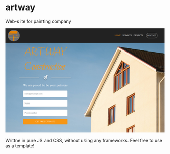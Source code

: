 # artway
Web-s ite for painting company

![Screenshot](https://github.com/kornatskyi/artway/blob/master/readme-assets/website-screenshot.png?=raw=true)



Writtne in pure JS and CSS, without using any frameworks.
Feel free to use as a template!


